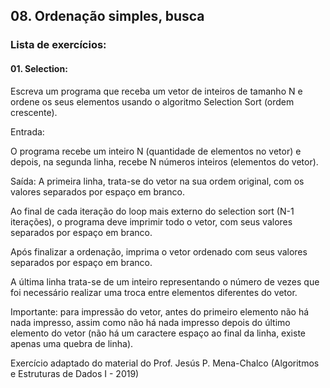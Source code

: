 <h2>08. Ordenação simples, busca</h2>

<h3>Lista de exercícios: </h3>

<h4>01. Selection:</h4>
Escreva um programa que receba um vetor de inteiros de tamanho N e ordene os seus elementos usando o algoritmo Selection Sort (ordem crescente).
<p>
Entrada:
<p>
O programa recebe um inteiro N (quantidade de elementos no vetor) e depois, na segunda linha, recebe N números inteiros (elementos do vetor).
<p>
Saída:
A primeira linha, trata-se do vetor na sua ordem original, com os valores separados por espaço em branco.

<p>  
Ao final de cada iteração do loop mais externo do selection sort (N-1 iterações), o programa deve imprimir todo o vetor, com seus valores separados por espaço em branco.
<p>  
Após finalizar a ordenação, imprima o vetor ordenado com seus valores separados por espaço em branco.
<p>  
A última linha trata-se de um inteiro representando o número de vezes que foi necessário realizar uma troca entre elementos diferentes do vetor.
<p>  
Importante: para impressão do vetor, antes do primeiro elemento não há nada impresso, assim como não há nada impresso depois do último elemento do vetor (não há um caractere espaço ao final da linha, existe apenas uma quebra de linha).
<p>  
Exercício adaptado do material do Prof. Jesús P. Mena-Chalco (Algoritmos e Estruturas de Dados I - 2019)
